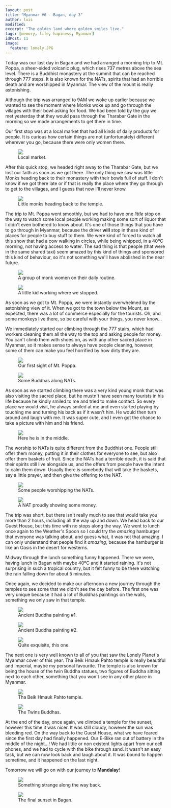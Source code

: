 ```yaml
---
layout: post
title: "Myanmar #6 - Bagan, day 3"
author: luis
modified:
excerpt: "The golden land where golden smiles live."
tags: [memory, life, hapiness, Myanmar]
idPost: 11
image:
  feature: lonely.JPG
---
```


Today was our last day in Bagan and we had arranged a morning trip to Mt. Poppa, a sheer-sided volcanic plug, which rises 737 metres above the sea level. There is a Buddhist monastery at the summit that can be reached through 777 steps. It is also known for the NATs, spirits that had an horrible death and are worshipped in Myanmar. The view of the mount is really astonishing.

Although the trip was arranged to 9AM we woke up earlier because we wanted to see the moment where Monks woke up and go through the villages with their bowl asking for food. We had been told by the guy we met yesterday that they would pass through the Tharabar Gate in the morning so we made arrangements to get there in time.

Our first stop was at a local market that had all kinds of daily products for people. It is curious how certain things are not (unfortunately) different wherever you go, because there were only women there.


<figure>
	<a href="../images/myanmar/5Bagan/market.JPG"><img src="../images/myanmar/5Bagan/market.JPG"></a>
	<figcaption>Local market.</figcaption>
</figure>


After this quick stop, we headed right away to the Tharabar Gate, but we lost our faith as soon as we got there. The only thing we saw was little Monks heading back to their monastery with their bowls full of stuff. I don't know if we got there late or if that is really the place where they go through to get to the villages, and I guess that now I'll never know.


<figure>
	<a href="../images/myanmar/5Bagan/tharabar.JPG"><img src="../images/myanmar/5Bagan/tharabar.JPG"></a>
	<figcaption>Little monks heading back to the temple.</figcaption>
</figure>


The trip to Mt. Poppa went smoothly, but we had to have one <i>little</i> stop on the way to watch some local people working making some sort of liquor that I didn't even bothered to know about. It's one of those things that you have to go through in Myanmar, because the driver <b>will</b> stop in these kind of places for people to buy stuff to them. We were kind of forced to watch all this show that had a cow walking in circles, while being whipped, in a 40ºC morning, not having access to water. The sad thing is that people (that were in the same shared taxi) seem amazed by this kind of things and sponsored this kind of behaviour, so it's not something we'll have abolished in the near future.


<figure>
	<a href="../images/myanmar/5Bagan/girlmonk.JPG"><img src="../images/myanmar/5Bagan/girlmonk.JPG"></a>
	<figcaption>A group of monk women on their daily routine.</figcaption>
</figure>


<figure>
	<a href="../images/myanmar/5Bagan/kidworking.JPG"><img src="../images/myanmar/5Bagan/kidworking.JPG"></a>
	<figcaption>A little kid working where we stopped.</figcaption>
</figure>


As soon as we got to Mt. Poppa, we were instantly overwhelmed by the astonishing view of it. When we got to the town below the Mount, as expected, there was a lot of commerce especially for the tourists. Oh, and some monkeys live there, so be careful with your things, you never know...

We immediately started our climbing through the 777 stairs, which had workers cleaning them all the way to the top and asking people for money. You can't climb them with shoes on, as with any other sacred place in Myanmar, so it makes sense to always have people cleaning, however, some of them can make you feel horrified by how dirty they are.


<figure>
	<a href="../images/myanmar/5Bagan/mtpoppa.JPG"><img src="../images/myanmar/5Bagan/mtpoppa.JPG"></a>
	<figcaption>Our first sight of Mt. Poppa.</figcaption>
</figure>


<figure>
	<a href="../images/myanmar/5Bagan/buddhanat.JPG"><img src="../images/myanmar/5Bagan/buddhanat.JPG"></a>
	<figcaption>Some Buddhas along NATs.</figcaption>
</figure>


As soon as we started climbing there was a very kind young monk that was also visiting the sacred place, but he mustn't have seen many tourists in his life because he kindly smiled to me and tried to make contact. So every place we would visit, he always smiled at me and even started playing by touching me and turning his back as if it wasn't him. He would then turn around and laugh with me. It was super cute, and I even got the chance to take a picture with him and his friend.


<figure>
	<a href="../images/myanmar/5Bagan/memonk.JPG"><img src="../images/myanmar/5Bagan/memonk.JPG"></a>
	<figcaption>Here he is in the middle.</figcaption>
</figure>


The worship to NATs is quite different from the Buddhist one. People still offer them money, putting it in their clothes for everyone to see, but also offer them baskets of fruit. Since the NATs had a terrible death, it is said that their spirits still live alongside us, and the offers from people have the intent to calm them down. Usually there is somebody that will take the baskets, say a little prayer, and then give the offering to the NAT.


<figure>
	<a href="../images/myanmar/5Bagan/offernat.JPG"><img src="../images/myanmar/5Bagan/offernat.JPG"></a>
	<figcaption>Some people worshipping the NATs.</figcaption>
</figure>


<figure>
	<a href="../images/myanmar/5Bagan/natmoney.JPG"><img src="../images/myanmar/5Bagan/natmoney.JPG"></a>
	<figcaption>A NAT proudly showing some money.</figcaption>
</figure>


The trip was short, but there isn't really much to see that would take you more than 2 hours, including all the way up and down. We head back to our Guest House, but this time with no stops along the way.
We went to lunch once again to the Weather's Spoon so I could try the <i>amazing</i> hamburger that everyone was talking about, and guess what, it was not that amazing. I can only understand that people find it <i>amazing</i>, because the hamburger is like an Oasis in the desert for westerns.

Midway through the lunch something funny happened. There we were, having lunch in Bagan with maybe 40ºC and it started raining. It's not surprising in such a tropical country, but it felt funny to be there watching the rain falling down for about 5 minutes.

Once again, we decided to make our afternoon a new journey through the temples to see some that we didn't see the day before. The first one was very unique because it had a lot of Buddhas paintings on the walls, something we only saw in that temple.


<figure>
	<a href="../images/myanmar/5Bagan/paint1.JPG"><img src="../images/myanmar/5Bagan/paint1.JPG"></a>
	<figcaption>Ancient Buddha painting #1.</figcaption>
</figure>

<figure>
	<a href="../images/myanmar/5Bagan/paint2.JPG"><img src="../images/myanmar/5Bagan/paint2.JPG"></a>
	<figcaption>Ancient Buddha painting #2.</figcaption>
</figure>

<figure>
	<a href="../images/myanmar/5Bagan/paint3.JPG"><img src="../images/myanmar/5Bagan/paint3.JPG"></a>
	<figcaption>Quite exquisite, this one.</figcaption>
</figure>


The next one is very well known to all of you that saw the Lonely Planet's Myanmar cover of this year. Tha Beik Hmauk Pahto temple is really beautiful and imperial, maybe my personal favourite.
The temple is also known for being the house of the twin Buddha statues, two figures of Buddha sitting next to each other, something that you won't see in any other place in Myanmar.

<figure>
	<a href="../images/myanmar/5Bagan/lonely.JPG"><img src="../images/myanmar/5Bagan/lonely.JPG"></a>
	<figcaption>Tha Beik Hmauk Pahto temple.</figcaption>
</figure>

<figure>
	<a href="../images/myanmar/5Bagan/twins.JPG"><img src="../images/myanmar/5Bagan/twins.JPG"></a>
	<figcaption>The Twins Buddhas.</figcaption>
</figure>


At the end of the day, once again, we climbed a temple for the sunset, however this time it was nicer. It was still cloudy, however the sun was bleeding red.
On the way back to the Guest House, what we have feared since the first day had finally happened. Our E-Bike ran out of battery in the middle of the night...! We had little or non existent lights apart from our cell phones, and we had to cycle with the bike through sand. It wasn't an easy task, but we can now look back and laugh about it. It was bound to happen sometime, and it happened on the last night.

Tomorrow we will go on with our journey to <b>Mandalay</b>!

<figure>
	<a href="../images/myanmar/5Bagan/what.JPG"><img src="../images/myanmar/5Bagan/what.JPG"></a>
	<figcaption>Something strange along the way back.</figcaption>
</figure>

<figure>
	<a href="../images/myanmar/5Bagan/sunset31.JPG"><img src="../images/myanmar/5Bagan/sunset31.JPG"></a>
	<figcaption>The final sunset in Bagan.</figcaption>
</figure>